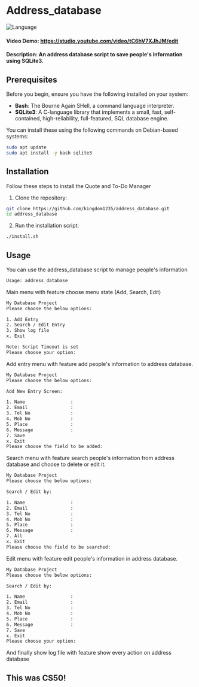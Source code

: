 # Address_database

![Language](https://img.shields.io/badge/Bash-4EAA25?style=flat&logo=gnubash&logoColor=white)

#### Video Demo: https://studio.youtube.com/video/tC6hV7XJhJM/edit
#### Description: An address database script to save people's information using SQLite3.

## Prerequisites

Before you begin, ensure you have the following installed on your system:

- **Bash**: The Bourne Again SHell, a command language interpreter.
- **SQLite3**: A C-language library that implements a small, fast, self-contained, high-reliability, full-featured, SQL database engine.

You can install these using the following commands on Debian-based systems:

```bash
sudo apt update
sudo apt install -y bash sqlite3
```

## Installation

Follow these steps to install the Quote and To-Do Manager

1. Clone the repository:
```bash
git clone https://github.com/kingdom1235/address_database.git
cd address_database
```

2. Run the installation script:
```bash
./install.sh
```

## Usage

You can use the address_database script to manage people's information
```bash
Usage: address_database
```
Main menu with feature choose menu state (Add, Search, Edit)
```bash
My Database Project
Please choose the below options:

1. Add Entry
2. Search / Edit Entry
3. Show log file
x. Exit

Note: Script Timeout is set
Please choose your option:
```

Add entry menu with feature add people's information to address database.
```bash
My Database Project
Please choose the below options:

Add New Entry Screen:

1. Name                 :
2. Email                :
3. Tel No               :
4. Mob No               :
5. Place                :
6. Message              :
7. Save
x. Exit
Please choose the field to be added:
```

Search menu with feature search people's information from address database and choose to delete or edit it.
```bash
My Database Project
Please choose the below options:

Search / Edit by:

1. Name                 :
2. Email                :
3. Tel No               :
4. Mob No               :
5. Place                :
6. Message              :
7. All
x. Exit
Please choose the field to be searched:
```

Edit menu with feature edit people's information in address database.
```bash
My Database Project
Please choose the below options:

Search / Edit by:

1. Name                 :
2. Email                :
3. Tel No               :
4. Mob No               :
5. Place                :
6. Message              :
7. Save
x. Exit
Please choose your option:
```

And finally show log file with feature show every action on address database

## This was CS50!
